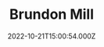 ---
date: 2022-10-21T15:00:54.000Z
title: Brundon Mill
latitude: 52.04660363060695
longitude: 0.7193230293667174
category: checkin
---